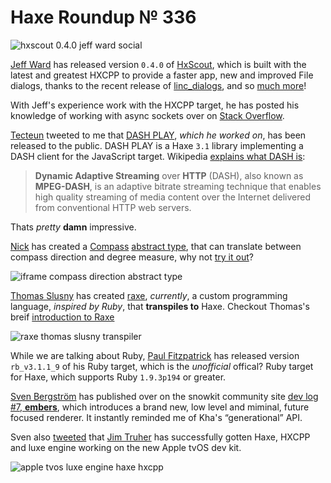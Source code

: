 [_template]: ../templates/roundup.html
[date]: / "2015-09-19 16:04:00"
[modified]: / "2015-09-19 16:04:00"
[published]: / "2015-09-19 16:04:00"
[“”]: a ""
# Haxe Roundup № 336

![hxscout 0.4.0 jeff ward social](/img/336/hxscout0.4.0.png "HxScout version 0.4.0 is live!")

[Jeff Ward][tw1] has released version `0.4.0` of [HxScout][l1], which is built with
the latest and greatest HXCPP to provide a faster app, new and improved File
dialogs, thanks to the recent release of [linc_dialogs][l2], and so 
[much more][l3]!

With Jeff's experience work with the HXCPP target, he has posted his knowledge of
working with async sockets over on [Stack Overflow][l4].

[Tecteun][tw2] tweeted to me that [DASH PLAY][l5], _which he worked on_, has been
released to the public. DASH PLAY is a Haxe `3.1` library implementing a DASH
client for the JavaScript target. Wikipedia [explains what DASH is][l6]:
	
> **Dynamic Adaptive Streaming** over **HTTP** (DASH), also known as **MPEG-DASH**, 
is an adaptive bitrate streaming technique that enables high quality streaming
of media content over the Internet delivered from conventional HTTP web servers.

Thats _pretty_ **damn** impressive.

[Nick][tw3] has created a [Compass][l8] [abstract type][l7], that can translate
between compass direction and degree measure, why not [try it out][l9]?

![iframe compass direction abstract type](http://try.thx-lib.org/embed/846e4)
	
[Thomas Slusny][tw4] has created [raxe][l10], _currently_, a custom programming
language, _inspired by Ruby_, that **transpiles to** Haxe. Checkout Thomas's 
breif [introduction to Raxe][l11]

![raxe thomas slusny transpiler](/img/336/raxe.png "Example of Raxe, an alternative syntax for Haxe.")

While we are talking about Ruby, [Paul Fitzpatrick][gh1] has released version
`rb_v3.1.1_9` of his Ruby target, which is the _unofficial_ offical? Ruby 
target for Haxe, which supports Ruby `1.9.3p194` or greater.

[Sven Bergström][tw5] has published over on the snowkit community site
[dev log #7, **embers**][l12], which introduces a brand new, low level and miminal,
future focused renderer. It instantly reminded me of Kha's “generational” API.

Sven also [tweeted][l13] that [Jim Truher][tw6] has successfully gotten Haxe, HXCPP
and luxe engine working on the new Apple tvOS dev kit.

![apple tvos luxe engine haxe hxcpp](/img/336/haxe-apple-tvos.jpg "Haxe & luxe engine running on Apple tvOS developers kit.")

[gh1]: https://github.com/paulfitz "@paulfitz"

[tw6]: https://twitter.com/jtruher "@jtruher"
[tw5]: https://twitter.com/___discovery "@___discovery"
[tw4]: https://twitter.com/_deathbeam "@_deathbeam"
[tw3]: https://twitter.com/MSGhero16 "@MSGhero16"
[tw2]: https://twitter.com/tecteun "@tecteun"
[tw1]: https://twitter.com/Jeff__Ward "@Jeff__Ward"
	
[l13]: https://twitter.com/snowkitorg/status/645416697546063872 "Haxe supports Apple tvOS"
[l12]: http://snowkit.org/2015/09/14/snowkit-dev-log-7-embers/ "Snowkit dev log #7, Embers"
[l11]: https://nondev.io/New-language/ "Raxe, an alternative language for Haxe"
[l10]: https://github.com/nondev/raxe "Raxe on GitHub"
[l9]: http://try.thx-lib.org/#846e4 "Try out the Compass abstract type on try.thx-lib.org"
[l8]: https://gist.github.com/MSGhero/0fc158f28cb62fd4f7c7 "Compass Abstract Type for Haxe"
[l7]: http://haxe.org/manual/types-abstract.html "What is an Abstract Type? Haxe.org"
[l6]: https://en.wikipedia.org/wiki/Dynamic_Adaptive_Streaming_over_HTTP "DASH on Wikipedia"
[l5]: http://dashplay.nl/case/dash-play "DASH PLAY"
[l4]: http://stackoverflow.com/questions/32590684/how-to-handle-socket-with-haxe-cpp "How to handle sockets with Haxe CPP on Stack Overflow"
[l3]: http://hxscout.com/guide.html "HxScout Documentation"
[l2]: https://github.com/snowkit/linc_dialogs "Linc Dialogs on GitHub"
[l1]: https://www.patreon.com/hxscout?ty=h "Support HxScout on Patreon"